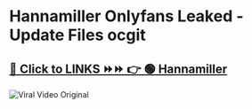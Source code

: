 
 # Hannamiller Onlyfans Leaked - Update Files ocgit

## <h2><a href="https://clipsfans.com/Hannamiller&ref=git">🔗 Click to LINKS ⏩⏩ 👉 🟢 Hannamiller </a></h2>

<a href="https://clipsfans.com/Hannamiller&ref=git" rel="nofollow" data-target="animated-image.originalLink"><img src="https://i.ibb.co.com/xMMVF88/686577567.gif" alt="Viral Video Original" style="max-width: 100%; display: inline-block;" data-target="animated-image.originalImage"></a>

